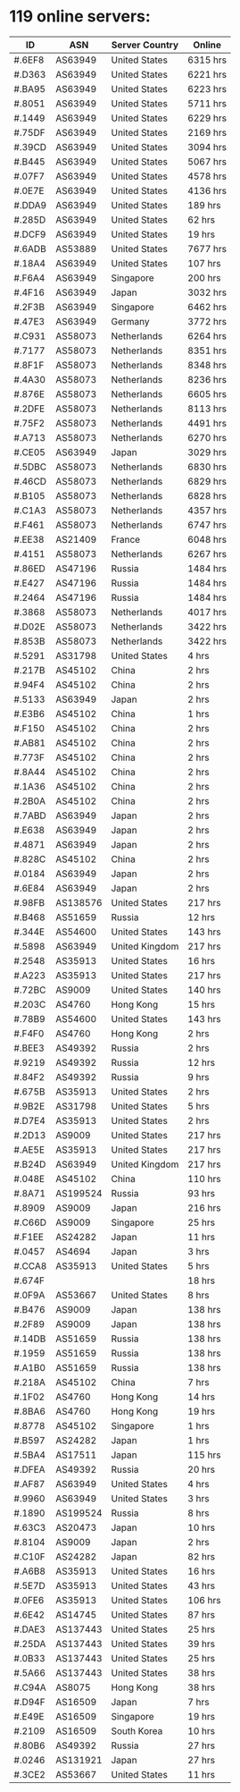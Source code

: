 # 119 online servers:

| ID | ASN | Server Country | Online |
| ------ | ------ | ------ | ------ |
| #.6EF8 | AS63949 | United States | 6315 hrs |
| #.D363 | AS63949 | United States | 6221 hrs |
| #.BA95 | AS63949 | United States | 6223 hrs |
| #.8051 | AS63949 | United States | 5711 hrs |
| #.1449 | AS63949 | United States | 6229 hrs |
| #.75DF | AS63949 | United States | 2169 hrs |
| #.39CD | AS63949 | United States | 3094 hrs |
| #.B445 | AS63949 | United States | 5067 hrs |
| #.07F7 | AS63949 | United States | 4578 hrs |
| #.0E7E | AS63949 | United States | 4136 hrs |
| #.DDA9 | AS63949 | United States | 189 hrs |
| #.285D | AS63949 | United States | 62 hrs |
| #.DCF9 | AS63949 | United States | 19 hrs |
| #.6ADB | AS53889 | United States | 7677 hrs |
| #.18A4 | AS63949 | United States | 107 hrs |
| #.F6A4 | AS63949 | Singapore | 200 hrs |
| #.4F16 | AS63949 | Japan | 3032 hrs |
| #.2F3B | AS63949 | Singapore | 6462 hrs |
| #.47E3 | AS63949 | Germany | 3772 hrs |
| #.C931 | AS58073 | Netherlands | 6264 hrs |
| #.7177 | AS58073 | Netherlands | 8351 hrs |
| #.8F1F | AS58073 | Netherlands | 8348 hrs |
| #.4A30 | AS58073 | Netherlands | 8236 hrs |
| #.876E | AS58073 | Netherlands | 6605 hrs |
| #.2DFE | AS58073 | Netherlands | 8113 hrs |
| #.75F2 | AS58073 | Netherlands | 4491 hrs |
| #.A713 | AS58073 | Netherlands | 6270 hrs |
| #.CE05 | AS63949 | Japan | 3029 hrs |
| #.5DBC | AS58073 | Netherlands | 6830 hrs |
| #.46CD | AS58073 | Netherlands | 6829 hrs |
| #.B105 | AS58073 | Netherlands | 6828 hrs |
| #.C1A3 | AS58073 | Netherlands | 4357 hrs |
| #.F461 | AS58073 | Netherlands | 6747 hrs |
| #.EE38 | AS21409 | France | 6048 hrs |
| #.4151 | AS58073 | Netherlands | 6267 hrs |
| #.86ED | AS47196 | Russia | 1484 hrs |
| #.E427 | AS47196 | Russia | 1484 hrs |
| #.2464 | AS47196 | Russia | 1484 hrs |
| #.3868 | AS58073 | Netherlands | 4017 hrs |
| #.D02E | AS58073 | Netherlands | 3422 hrs |
| #.853B | AS58073 | Netherlands | 3422 hrs |
| #.5291 | AS31798 | United States | 4 hrs |
| #.217B | AS45102 | China | 2 hrs |
| #.94F4 | AS45102 | China | 2 hrs |
| #.5133 | AS63949 | Japan | 2 hrs |
| #.E3B6 | AS45102 | China | 1 hrs |
| #.F150 | AS45102 | China | 2 hrs |
| #.AB81 | AS45102 | China | 2 hrs |
| #.773F | AS45102 | China | 2 hrs |
| #.8A44 | AS45102 | China | 2 hrs |
| #.1A36 | AS45102 | China | 2 hrs |
| #.2B0A | AS45102 | China | 2 hrs |
| #.7ABD | AS63949 | Japan | 2 hrs |
| #.E638 | AS63949 | Japan | 2 hrs |
| #.4871 | AS63949 | Japan | 2 hrs |
| #.828C | AS45102 | China | 2 hrs |
| #.0184 | AS63949 | Japan | 2 hrs |
| #.6E84 | AS63949 | Japan | 2 hrs |
| #.98FB | AS138576 | United States | 217 hrs |
| #.B468 | AS51659 | Russia | 12 hrs |
| #.344E | AS54600 | United States | 143 hrs |
| #.5898 | AS63949 | United Kingdom | 217 hrs |
| #.2548 | AS35913 | United States | 16 hrs |
| #.A223 | AS35913 | United States | 217 hrs |
| #.72BC | AS9009 | United States | 140 hrs |
| #.203C | AS4760 | Hong Kong | 15 hrs |
| #.78B9 | AS54600 | United States | 143 hrs |
| #.F4F0 | AS4760 | Hong Kong | 2 hrs |
| #.BEE3 | AS49392 | Russia | 2 hrs |
| #.9219 | AS49392 | Russia | 12 hrs |
| #.84F2 | AS49392 | Russia | 9 hrs |
| #.675B | AS35913 | United States | 2 hrs |
| #.9B2E | AS31798 | United States | 5 hrs |
| #.D7E4 | AS35913 | United States | 2 hrs |
| #.2D13 | AS9009 | United States | 217 hrs |
| #.AE5E | AS35913 | United States | 217 hrs |
| #.B24D | AS63949 | United Kingdom | 217 hrs |
| #.048E | AS45102 | China | 110 hrs |
| #.8A71 | AS199524 | Russia | 93 hrs |
| #.8909 | AS9009 | Japan | 216 hrs |
| #.C66D | AS9009 | Singapore | 25 hrs |
| #.F1EE | AS24282 | Japan | 11 hrs |
| #.0457 | AS4694 | Japan | 3 hrs |
| #.CCA8 | AS35913 | United States | 5 hrs |
| #.674F |  |  | 18 hrs |
| #.0F9A | AS53667 | United States | 8 hrs |
| #.B476 | AS9009 | Japan | 138 hrs |
| #.2F89 | AS9009 | Japan | 138 hrs |
| #.14DB | AS51659 | Russia | 138 hrs |
| #.1959 | AS51659 | Russia | 138 hrs |
| #.A1B0 | AS51659 | Russia | 138 hrs |
| #.218A | AS45102 | China | 7 hrs |
| #.1F02 | AS4760 | Hong Kong | 14 hrs |
| #.8BA6 | AS4760 | Hong Kong | 19 hrs |
| #.8778 | AS45102 | Singapore | 1 hrs |
| #.B597 | AS24282 | Japan | 1 hrs |
| #.5BA4 | AS17511 | Japan | 115 hrs |
| #.DFEA | AS49392 | Russia | 20 hrs |
| #.AF87 | AS63949 | United States | 4 hrs |
| #.9960 | AS63949 | United States | 3 hrs |
| #.1890 | AS199524 | Russia | 8 hrs |
| #.63C3 | AS20473 | Japan | 10 hrs |
| #.8104 | AS9009 | Japan | 2 hrs |
| #.C10F | AS24282 | Japan | 82 hrs |
| #.A6B8 | AS35913 | United States | 16 hrs |
| #.5E7D | AS35913 | United States | 43 hrs |
| #.0FE6 | AS35913 | United States | 106 hrs |
| #.6E42 | AS14745 | United States | 87 hrs |
| #.DAE3 | AS137443 | United States | 25 hrs |
| #.25DA | AS137443 | United States | 39 hrs |
| #.0B33 | AS137443 | United States | 25 hrs |
| #.5A66 | AS137443 | United States | 38 hrs |
| #.C94A | AS8075 | Hong Kong | 38 hrs |
| #.D94F | AS16509 | Japan | 7 hrs |
| #.E49E | AS16509 | Singapore | 19 hrs |
| #.2109 | AS16509 | South Korea | 10 hrs |
| #.80B6 | AS49392 | Russia | 27 hrs |
| #.0246 | AS131921 | Japan | 27 hrs |
| #.3CE2 | AS53667 | United States | 11 hrs |


